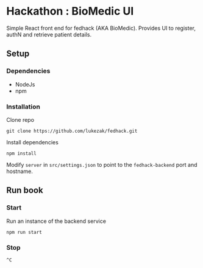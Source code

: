 # Hackathon : BioMedic UI

Simple React front end for fedhack (AKA BioMedic). Provides UI to register, authN and retrieve patient details.

## Setup

### Dependencies

 - NodeJs
 - npm

### Installation

Clone repo

    git clone https://github.com/lukezak/fedhack.git

Install dependencies

    npm install

Modify `server` in `src/settings.json` to point to the `fedhack-backend` port and hostname.

## Run book

### Start

Run an instance of the backend service

    npm run start

### Stop

    ^C

